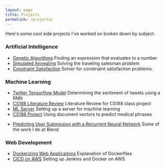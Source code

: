 ```yaml
---
layout: page
title: Projects
permalink: /projects/
---
```


Here's some cool side projects I've worked on broken down by subject.

### Artificial Intelligence 
+ [Genetic Algorithms](\Genetic-Algorithm) Finding an expression that evaluates to a number
+ [Simulated Annealing](\Simulated-Annealing) Solving the traveling salesman problem
+ [Constraint Satisfaction](\Constraint-Satisfaction-Solver) Solver for constriaint satisfaction problems.

### Machine Learning
* [Twitter Tensorflow Model](\State-of-UCLA) Determining the sentiment of tweets using a RNN
* [CS188 Literature Review](\CS188-Literature-Review) Literature Review for CS188 class project
* [ML Server](\ML-Server) Setting up a server for machine learning
* [CS188 Project](\CS188-Project) Using document vectors to predict medical phrases
+ [Predicting User Submission with a Recurrent Neural Network](https://blend.com/predicting-submission/) Some of the work I do at Blend

### Web Development
* [Dockerizing Web Applicaitons](\Dockerizing-Web-Applications) Explanation of Dockerfiles
* [CICD on AWS](\CICD-on-AWS) Setting up Jenkins and Docker on AWS
